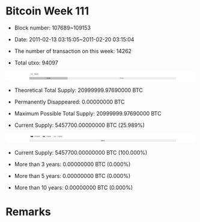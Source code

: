 # Bitcoin Week 111

- Block number: 107689~109153

- Date: 2011-02-13 03:15:05~2011-02-20 03:15:04

- The number of transaction on this week: 14262

- Total utxo: 94097

![](../images/mined_week111.png)

- Theoretical Total Supply: 20999999.97690000 BTC

- Permanently Disappeared: 0.00000000 BTC

- Maximum Possible Total Supply: 20999999.97690000 BTC

- Current Supply: 5457700.00000000 BTC (25.989%)

![](../images/year_week111.png)


- Current Supply: 5457700.00000000 BTC (100.000%)

- More than 3 years: 0.00000000 BTC (0.000%)

- More than 5 years: 0.00000000 BTC (0.000%)

- More than 10 years: 0.00000000 BTC (0.000%)

# Remarks

